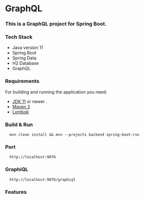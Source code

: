# GraphQL

### This is a GraphQL project for Spring Boot.

### Tech Stack
  - Java version 11
  - Spring Boot 
  - Spring Data
  - H2 Database
  - GraphQL
  
### Requirements

For building and running the application you need:
- [JDK 11](https://www.oracle.com/java/technologies/javase-jdk11-downloads.html) or newer . 
- [Maven 3](https://maven.apache.org)
- [Lombok](https://projectlombok.org)

### Build & Run 
```
  mvn clean install && mvn --projects backend spring-boot:run
```
  
### Port
```
  http://localhost:9076
```

### GraphiQL
```
  http://localhost:9076/graphiql
```

### Features



  
